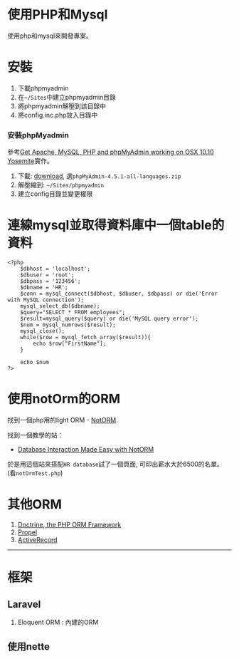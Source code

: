 使用PHP和Mysql
===

使用php和mysql來開發專案。

# 安裝
1. 下載phpmyadmin
2. 在`~/Sites`中建立phpmyadmin目錄
3. 將phpmyadmin解壓到該目錄中
4. 將config.inc.php放入目錄中

### 安裝phpMyadmin
參考[Get Apache, MySQL, PHP and phpMyAdmin working on OSX 10.10 Yosemite](http://coolestguidesontheplanet.com/get-apache-mysql-php-phpmyadmin-working-osx-10-10-yosemite/)實作。
1. 下載: [download](https://www.phpmyadmin.net/downloads/), 選`phpMyAdmin-4.5.1-all-languages.zip`
2. 解壓縮到: `~/Sites/phpmyadmin`
3. 建立config目錄並變更權限


# 連線mysql並取得資料庫中一個table的資料

```
<?php
    $dbhost = 'localhost';
    $dbuser = 'root';
    $dbpass = '123456';
    $dbname = 'HR';
    $conn = mysql_connect($dbhost, $dbuser, $dbpass) or die('Error with MySQL connection');
    mysql_select_db($dbname);
	$query="SELECT * FROM employees";
	$result=mysql_query($query) or die('MySQL query error');
    $num = mysql_numrows($result);
    mysql_close();
    while($row = mysql_fetch_array($result)){
        echo $row["FirstName"];
    }
    
    echo $num
?>
```

# 使用notOrm的ORM
找到一個php用的light ORM - [NotORM](http://www.notorm.com/).

找到一個教學的站：
 - [Database Interaction Made Easy with NotORM](http://www.sitepoint.com/database-interaction-made-easy-with-notorm/)
 
於是用這個站來搭配`HR database`試了一個頁面, 可印出薪水大於6500的名單。 (看`notOrmTest.php`)

# 其他ORM

1. [Doctrine, the PHP ORM Framework](http://blog.eddie.com.tw/2008/12/23/doctrine-the-php-orm-framework/)
2. [Propel](http://propelorm.org/)
3. [ActiveRecord](http://0x3f.org/blog/flamework-active-record/)

---
# 框架

## Laravel

1. Eloquent ORM : 內建的ORM


## 使用nette


